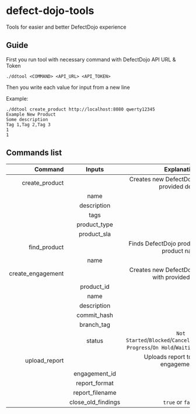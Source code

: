 # defect-dojo-tools
Tools for easier and better DefectDojo experience

## Guide
First you run tool with necessary command with DefectDojo API URL & Token
```console
./ddtool <COMMAND> <API_URL> <API_TOKEN>
```
Then you write each value for input from a new line  

Example:
```console
./ddtool create_product http://localhost:8080 qwerty12345
Example New Product
Some description
Tag 1,Tag 2,Tag 3
1
1
```
## Commands list
|Command|Inputs|Explanation|
|-:|:-:|:-:|
|create_product||Creates new DefectDojo product with provided details|
||name||
||description||
||tags||
||product_type||
||product_sla||
|find_product||Finds DefectDojo product by provided product name|
||name||
|create_engagement||Creates new DefectDojo engagement with provided details|
||product_id||
||name||
||description||
||commit_hash||
||branch_tag||
||status|`Not Started`/`Blocked`/`Cancelled`/`Completed`/`In Progress`/`On Hold`/`Waiting for Resource`|
|upload_report||Uploads report to provided engagement id|
||engagement_id||
||report_format||
||report_filename||
||close_old_findings|`true` or `false`|